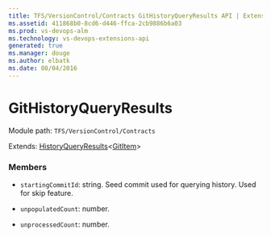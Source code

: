 ```yaml
---
title: TFS/VersionControl/Contracts GitHistoryQueryResults API | Extensions for Visual Studio Team Services
ms.assetid: 411868b0-8cd6-d446-ffca-2cb9886b6a03
ms.prod: vs-devops-alm
ms.technology: vs-devops-extensions-api
generated: true
ms.manager: douge
ms.author: elbatk
ms.date: 08/04/2016
---
```


# GitHistoryQueryResults

Module path: `TFS/VersionControl/Contracts`

Extends: [HistoryQueryResults](../../../TFS/VersionControl/Contracts/HistoryQueryResults.md)&lt;[GitItem](../../../TFS/VersionControl/Contracts/GitItem.md)&gt;

### Members

* `startingCommitId`: string. Seed commit used for querying history.  Used for skip feature.

* `unpopulatedCount`: number. 

* `unprocessedCount`: number. 

